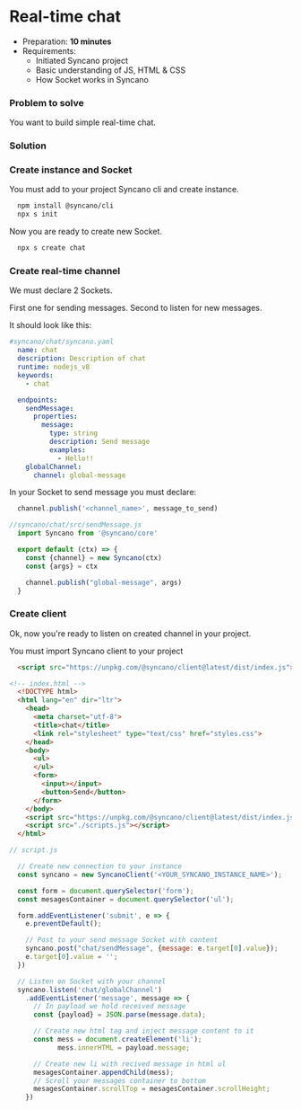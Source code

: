 # Real-time chat

- Preparation: **10 minutes**
- Requirements:
  - Initiated Syncano project
  - Basic understanding of JS, HTML & CSS
  - How Socket works in Syncano

### Problem to solve

You want to build simple real-time chat.

### Solution

### Create instance and Socket

  You must add to your project Syncano cli and create instance.
  
  ```bash
    npm install @syncano/cli
    npx s init
  ```

  Now you are ready to create new Socket.

  ```bash
    npx s create chat
  ```

### Create real-time channel

We must declare 2 Sockets.

First one for sending messages. Second to listen for new messages.

It should look like this:

  ```yaml
  #syncano/chat/syncano.yaml
    name: chat
    description: Description of chat
    runtime: nodejs_v8
    keywords:
      - chat

    endpoints:
      sendMessage:
        properties:
          message:
            type: string
            description: Send message
            examples:
              - Hello!!
      globalChannel:
        channel: global-message
  ```

  In your Socket to send message you must declare: 
  
  ``` js
    channel.publish('<channel_name>', message_to_send)
  ```

  ```js
  //syncano/chat/src/sendMessage.js
    import Syncano from '@syncano/core'

    export default (ctx) => {
      const {channel} = new Syncano(ctx)
      const {args} = ctx

      channel.publish("global-message", args)
    }
  ```

### Create client

Ok, now you're ready to listen on created channel in your project.

You must import Syncano client to your project
```html
  <script src="https://unpkg.com/@syncano/client@latest/dist/index.js"></script>
```

``` html
<!-- index.html -->
  <!DOCTYPE html>
  <html lang="en" dir="ltr">
    <head>
      <meta charset="utf-8">
      <title>chat</title>
      <link rel="stylesheet" type="text/css" href="styles.css">
    </head>
    <body>
      <ul>
      </ul>
      <form>
        <input></input>
        <button>Send</button>
      </form>
    </body>
    <script src="https://unpkg.com/@syncano/client@latest/dist/index.js"></script>
    <script src="./scripts.js"></script>
  </html>
```

```js
// script.js

  // Create new connection to your instance
  const syncano = new SyncanoClient('<YOUR_SYNCANO_INSTANCE_NAME>');

  const form = document.querySelector('form');
  const mesagesContainer = document.querySelector('ul');

  form.addEventListener('submit', e => {
    e.preventDefault();

    // Post to your send message Socket with content 
    syncano.post("chat/sendMessage", {message: e.target[0].value});
    e.target[0].value = '';
  })

  // Listen on Socket with your channel 
  syncano.listen('chat/globalChannel')
    .addEventListener('message', message => {
      // In payload we hold received message
      const {payload} = JSON.parse(message.data);

      // Create new html tag and inject message content to it
      const mess = document.createElement('li');
            mess.innerHTML = payload.message;

      // Create new li with recived message in html ul
      mesagesContainer.appendChild(mess);
      // Scroll your messages container to bottom 
      mesagesContainer.scrollTop = mesagesContainer.scrollHeight;
    })
```
